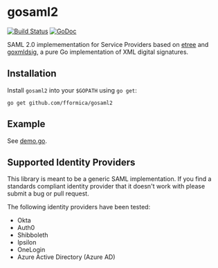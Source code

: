 # gosaml2

[![Build Status](https://github.com/fformica/gosaml2/actions/workflows/test.yml/badge.svg?branch=main)](https://github.com/russellhaering/gosaml2/actions/workflows/test.yml?query=branch%3Amain)
[![GoDoc](https://godoc.org/github.com/fformica/gosaml2?status.svg)](https://godoc.org/github.com/russellhaering/gosaml2)

SAML 2.0 implemementation for Service Providers based on [etree](https://github.com/beevik/etree)
and [goxmldsig](https://github.com/russellhaering/goxmldsig), a pure Go
implementation of XML digital signatures.

## Installation

Install `gosaml2` into your `$GOPATH` using `go get`:

```
go get github.com/fformica/gosaml2
```

## Example

See [demo.go](s2example/demo.go).

## Supported Identity Providers

This library is meant to be a generic SAML implementation. If you find a
standards compliant identity provider that it doesn't work with please
submit a bug or pull request.

The following identity providers have been tested:

* Okta
* Auth0
* Shibboleth
* Ipsilon
* OneLogin
* Azure Active Directory (Azure AD)
